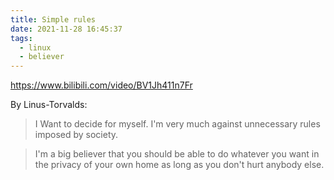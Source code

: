 ```yaml
---
title: Simple rules
date: 2021-11-28 16:45:37
tags:
  - linux
  - believer
---
```


https://www.bilibili.com/video/BV1Jh411n7Fr

By Linus-Torvalds:

> I Want to decide for myself. I'm very much against unnecessary rules imposed by society.

> I'm a big believer that you should be able to do whatever you want in the privacy of your own home as long as you don't hurt anybody else.


